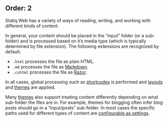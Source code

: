 ﻿Order: 2
---
Statiq Web has a variety of ways of reading, writing, and working with different kinds of content.

In general, your content should be placed in the “input” folder (or a sub-folder) and is processed based on it’s media type (which is typically determined by file extension). The following extensions are recognized by default:

- `.html` processes the file as plain HTML.
- `.md` processes the file as [Markdown](xref:markdown).
- `.cshtml` processes the file as [Razor](xref:razor).

In all cases, global processing such as [shortcodes](xref:web_shortcodes) is performed and [layouts](xref:templates#layouts) and [themes](xref:themes) are applied.

Many [themes](xref:themes) also support treating content differently depending on what sub-folder the files are in. For example, themes for blogging often infer blog posts should go in a “input/posts” sub-folder. In most cases the specific paths used for different types of content are [configurable as settings](xref:web_settings).

<?# ChildPages /?>